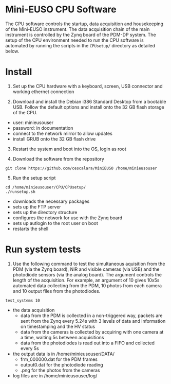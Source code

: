 # Mini-EUSO CPU Software

The CPU software controls the startup, data acquisition and housekeeping of the Mini-EUSO instrument. The data acquisition chain of the main instrument is controlled by the Zynq board of the PDM-DP system. The setup of the CPU environment needed to run the CPU software is automated by running the scripts in the ```CPUsetup/``` directory as detailed below.

# Install

1. Set up the CPU hardware with a keyboard, screen, USB connector and working ethernet connection

2. Download and install the Debian i386 Standard Desktop from a bootable USB. Follow the default options and install onto the 32 GB flash storage of the CPU.
 * user: minieusouser
 * password: in documentation
 * connect to the network mirror to allow updates
 * install GRUB onto the 32 GB flash drive 

3. Restart the system and boot into the OS, login as root

4. Download the software from the repository
```
git clone https://github.com/cescalara/MiniEUSO /home/minieusouser
```

5. Run the setup script
```
cd /home/minieusouser/CPU/CPUsetup/
./runsetup.sh 
```
 * downloads the necessary packages
 * sets up the FTP server
 * sets up the directory structure
 * configures the network for use with the Zynq board
 * sets up autlogin to the root user on boot
 * restarts the shell 

# Run system tests
1. Use the following command to test the simultaneous aquisition from the PDM (via the Zynq board), NIR and visible cameras (via USB) and the photodiode sensors (via the analog board). The argument controls the length of the acquisition. For example, an argument of 10 gives 10x5s automated data collecting from the PDM, 10 photos from each camera and 10 output files from the photodiodes.
```
test_systems 10
```
* the data acquisition 
  * data from the PDM is collected in a non-triggered way, packets are sent from the Zynq every 5.24s with 3 levels of data and information on timestamping and the HV status
  * data from the cameras is collected by acquiring with one camera at a time,  waiting 5s between acquisitions
  * data from the photodiodes is read out into a FIFO and collected every 5s
* the output data is in /home/minieusouser/DATA/
  * frm_000000.dat for the PDM frames
  * output0.dat for the photodiode reading
  * .png for the photos from the cameras
* log files are in /home/minieusouser/log/

